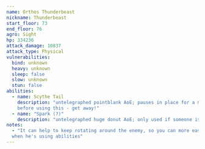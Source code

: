 ```yaml
---
name: Orthos Thunderbeast
nickname: Thunderbeast
start_floor: 73
end_floor: 76
agro: Sight
hp: 334236
attack_damage: 10837
attack_type: Physical
vulnerabilities:
  bind: unknown
  heavy: unknown
  sleep: false
  slow: unknown
  stun: false
abilities:
  - name: Scythe Tail
    description: "untelegraphed pointblank AoE; pauses in place for a moment
    before using this - get away!"
  - name: "Spark (?)"
    description: "untelegraphed huge donut AoE; only used if someone is far"
notes:
  - "It can help to keep rotating around the enemy, so you can more easily tell
  when he's using abilities"
---
```

